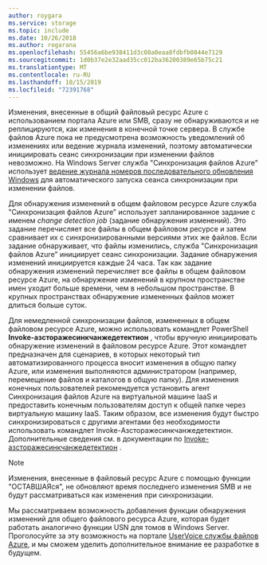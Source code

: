 ```yaml
---
author: roygara
ms.service: storage
ms.topic: include
ms.date: 10/26/2018
ms.author: rogarana
ms.openlocfilehash: 55456a6be938411d3c08a0eaa8fdbfb0844e7129
ms.sourcegitcommit: 1d0b37e2e32aad35cc012ba36200389e65b75c21
ms.translationtype: MT
ms.contentlocale: ru-RU
ms.lasthandoff: 10/15/2019
ms.locfileid: "72391768"
---
```

Изменения, внесенные в общий файловый ресурс Azure с использованием портала Azure или SMB, сразу не обнаруживаются и не реплицируются, как изменения в конечной точке сервера. В службе файлов Azure пока не предусмотрена возможность уведомлений об изменениях или ведение журнала изменений, поэтому автоматически инициировать сеанс синхронизации при изменении файлов невозможно. На Windows Server служба "Синхронизация файлов Azure" использует [ведение журнала номеров последовательного обновления Windows](https://msdn.microsoft.com/library/windows/desktop/aa363798.aspx) для автоматического запуска сеанса синхронизации при изменении файлов.

Для обнаружения изменений в общем файловом ресурсе Azure служба "Синхронизация файлов Azure" использует запланированное задание с именем *change detection job* (задание обнаружения изменений). Это задание перечисляет все файлы в общем файловом ресурсе и затем сравнивает их с синхронизированными версиями этих же файлов. Если задание обнаруживает, что файлы изменились, служба "Синхронизация файлов Azure" инициирует сеанс синхронизации. Задание обнаружения изменений инициируется каждые 24 часа. Так как задание обнаружения изменений перечисляет все файлы в общем файловом ресурсе Azure, на обнаружение изменений в крупном пространстве имен уходит больше времени, чем в небольшом пространстве. В крупных пространствах обнаружение измененных файлов может длиться больше суток.

Для немедленной синхронизации файлов, измененных в общем файловом ресурсе Azure, можно использовать командлет PowerShell **Invoke-азсторажесинкчанжедетектион** , чтобы вручную инициировать обнаружение изменений в файловом ресурсе Azure. Этот командлет предназначен для сценариев, в которых некоторый тип автоматизированного процесса вносит изменения в общую папку Azure, или изменения выполняются администратором (например, перемещение файлов и каталогов в общую папку). Для изменения конечных пользователей рекомендуется установить агент Синхронизация файлов Azure на виртуальной машине IaaS и предоставить конечным пользователям доступ к общей папке через виртуальную машину IaaS. Таким образом, все изменения будут быстро синхронизироваться с другими агентами без необходимости использовать командлет Invoke-Азсторажесинкчанжедетектион. Дополнительные сведения см. в документации по [Invoke-азсторажесинкчанжедетектион](https://docs.microsoft.com/powershell/module/az.storagesync/invoke-azstoragesyncchangedetection) .

>[!NOTE]
>Изменения, внесенные в файловый ресурс Azure с помощью функции "ОСТАВШАЯся", не обновляют время последнего изменения SMB и не будут рассматриваться как изменения при синхронизации.

Мы рассматриваем возможность добавления функции обнаружения изменений для общего файлового ресурса Azure, которая будет работать аналогично функции USN для томов в Windows Server. Проголосуйте за эту возможность на портале [UserVoice службы файлов Azure](https://feedback.azure.com/forums/217298-storage/category/180670-files), и мы сможем уделить дополнительное внимание ее разработке в будущем.
